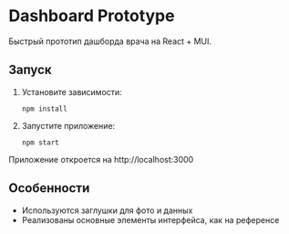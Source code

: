 # Dashboard Prototype

Быстрый прототип дашборда врача на React + MUI.

## Запуск

1. Установите зависимости:
   ```
   npm install
   ```
2. Запустите приложение:
   ```
   npm start
   ```

Приложение откроется на http://localhost:3000

## Особенности

- Используются заглушки для фото и данных
- Реализованы основные элементы интерфейса, как на референсе
